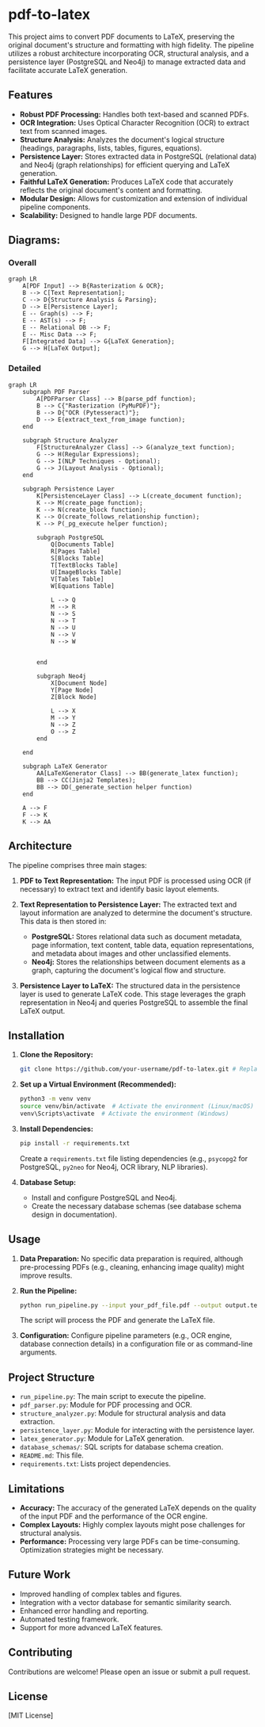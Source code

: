 # pdf-to-latex

This project aims to convert PDF documents to LaTeX, preserving the original document's structure and formatting with high fidelity.  The pipeline utilizes a robust architecture incorporating OCR, structural analysis, and a persistence layer (PostgreSQL and Neo4j) to manage extracted data and facilitate accurate LaTeX generation.

## Features

* **Robust PDF Processing:** Handles both text-based and scanned PDFs.
* **OCR Integration:**  Uses Optical Character Recognition (OCR) to extract text from scanned images.
* **Structure Analysis:**  Analyzes the document's logical structure (headings, paragraphs, lists, tables, figures, equations).
* **Persistence Layer:**  Stores extracted data in PostgreSQL (relational data) and Neo4j (graph relationships) for efficient querying and LaTeX generation.
* **Faithful LaTeX Generation:**  Produces LaTeX code that accurately reflects the original document's content and formatting.
* **Modular Design:**  Allows for customization and extension of individual pipeline components.
* **Scalability:** Designed to handle large PDF documents.

## Diagrams:

###  Overall

```mermaid
graph LR
    A[PDF Input] --> B{Rasterization & OCR};
    B --> C[Text Representation];
    C --> D{Structure Analysis & Parsing};
    D --> E[Persistence Layer];
    E -- Graph(s) --> F;
    E -- AST(s) --> F;
    E -- Relational DB --> F;
    E -- Misc Data --> F;
    F[Integrated Data] --> G{LaTeX Generation};
    G --> H[LaTeX Output];
```

### Detailed

```mermaid
graph LR
    subgraph PDF Parser
        A[PDFParser Class] --> B(parse_pdf function);
        B --> C{"Rasterization (PyMuPDF)"};
        B --> D{"OCR (Pytesseract)"};
        D --> E(extract_text_from_image function);
    end

    subgraph Structure Analyzer
        F[StructureAnalyzer Class] --> G(analyze_text function);
        G --> H(Regular Expressions);
        G --> I(NLP Techniques - Optional);
        G --> J(Layout Analysis - Optional);
    end

    subgraph Persistence Layer
        K[PersistenceLayer Class] --> L(create_document function);
        K --> M(create_page function);
        K --> N(create_block function);
        K --> O(create_follows_relationship function);
        K --> P(_pg_execute helper function);

        subgraph PostgreSQL
            Q[Documents Table]
            R[Pages Table]
            S[Blocks Table]
            T[TextBlocks Table]
            U[ImageBlocks Table]
            V[Tables Table]
            W[Equations Table]

            L --> Q
            M --> R
            N --> S
            N --> T
            N --> U
            N --> V
            N --> W


        end

        subgraph Neo4j
            X[Document Node]
            Y[Page Node]
            Z[Block Node]

            L --> X
            M --> Y
            N --> Z
            O --> Z
        end

    end
	
    subgraph LaTeX Generator
        AA[LaTeXGenerator Class] --> BB(generate_latex function);
        BB --> CC(Jinja2 Templates);
        BB --> DD(_generate_section helper function)
    end

    A --> F
    F --> K
    K --> AA
```



## Architecture

The pipeline comprises three main stages:

1. **PDF to Text Representation:**  The input PDF is processed using OCR (if necessary) to extract text and identify basic layout elements.

2. **Text Representation to Persistence Layer:**  The extracted text and layout information are analyzed to determine the document's structure.  This data is then stored in:
    * **PostgreSQL:**  Stores relational data such as document metadata, page information, text content, table data, equation representations, and metadata about images and other unclassified elements.
    * **Neo4j:** Stores the relationships between document elements as a graph, capturing the document's logical flow and structure.

3. **Persistence Layer to LaTeX:**  The structured data in the persistence layer is used to generate LaTeX code.  This stage leverages the graph representation in Neo4j and queries PostgreSQL to assemble the final LaTeX output.

## Installation

1. **Clone the Repository:**
   ```bash
   git clone https://github.com/your-username/pdf-to-latex.git # Replace with your repo URL
   ```

2. **Set up a Virtual Environment (Recommended):**
   ```bash
   python3 -m venv venv
   source venv/bin/activate  # Activate the environment (Linux/macOS)
   venv\Scripts\activate  # Activate the environment (Windows)
   ```

3. **Install Dependencies:**
   ```bash
   pip install -r requirements.txt
   ```
   Create a `requirements.txt` file listing dependencies (e.g., `psycopg2` for PostgreSQL, `py2neo` for Neo4j, OCR library, NLP libraries).

4. **Database Setup:**
    * Install and configure PostgreSQL and Neo4j.
    * Create the necessary database schemas (see database schema design in documentation).

## Usage

1. **Data Preparation:**  No specific data preparation is required, although pre-processing PDFs (e.g., cleaning, enhancing image quality) might improve results.

2. **Run the Pipeline:**
   ```bash
   python run_pipeline.py --input your_pdf_file.pdf --output output.tex
   ```
   The script will process the PDF and generate the LaTeX file.

3. **Configuration:**  Configure pipeline parameters (e.g., OCR engine, database connection details) in a configuration file or as command-line arguments.

## Project Structure

* `run_pipeline.py`: The main script to execute the pipeline.
* `pdf_parser.py`: Module for PDF processing and OCR.
* `structure_analyzer.py`: Module for structural analysis and data extraction.
* `persistence_layer.py`: Module for interacting with the persistence layer.
* `latex_generator.py`: Module for LaTeX generation.
* `database_schemas/`: SQL scripts for database schema creation.
* `README.md`: This file.
* `requirements.txt`: Lists project dependencies.

## Limitations

* **Accuracy:**  The accuracy of the generated LaTeX depends on the quality of the input PDF and the performance of the OCR engine.
* **Complex Layouts:** Highly complex layouts might pose challenges for structural analysis.
* **Performance:**  Processing very large PDFs can be time-consuming. Optimization strategies might be necessary.


## Future Work

* Improved handling of complex tables and figures.
* Integration with a vector database for semantic similarity search.
* Enhanced error handling and reporting.
* Automated testing framework.
* Support for more advanced LaTeX features.


## Contributing

Contributions are welcome! Please open an issue or submit a pull request.

## License

[MIT License]
